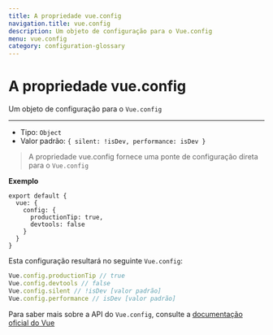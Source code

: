```yaml
---
title: A propriedade vue.config
navigation.title: vue.config
description: Um objeto de configuração para o Vue.config
menu: vue.config
category: configuration-glossary
---
```

# A propriedade vue.config

Um objeto de configuração para o `Vue.config`

---

- Tipo: `Object`
- Valor padrão: `{ silent: !isDev, performance: isDev }`

> A propriedade vue.config fornece uma ponte de configuração direta para o `Vue.config`

**Exemplo**

```js{}[nuxt.config.js]
export default {
  vue: {
    config: {
      productionTip: true,
      devtools: false
    }
  }
}
```

Esta configuração resultará no seguinte `Vue.config`:

```js
Vue.config.productionTip // true
Vue.config.devtools // false
Vue.config.silent // !isDev [valor padrão]
Vue.config.performance // isDev [valor padrão]
```

Para saber mais sobre a API do `Vue.config`, consulte a [documentação oficial do Vue](https://v2.vuejs.org/v2/api/#Global-Config)
